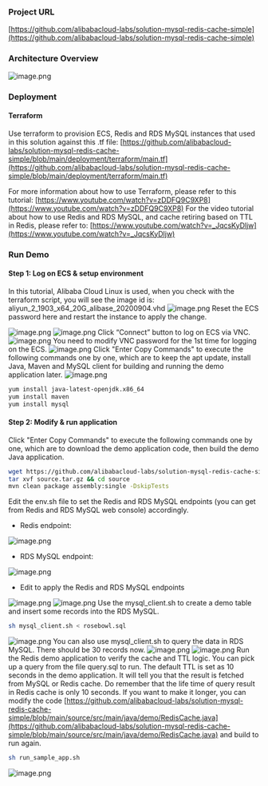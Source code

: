 ### Project URL
[https://github.com/alibabacloud-labs/solution-mysql-redis-cache-simple](https://github.com/alibabacloud-labs/solution-mysql-redis-cache-simple)


### Architecture Overview
![image.png](https://github.com/alibabacloud-labs/solution-mysql-redis-cache-simple/raw/main/images/archi.png)


### Deployment
#### Terraform
Use terraform to provision ECS, Redis and RDS MySQL instances that used in this solution against this .tf file:
[https://github.com/alibabacloud-labs/solution-mysql-redis-cache-simple/blob/main/deployment/terraform/main.tf](https://github.com/alibabacloud-labs/solution-mysql-redis-cache-simple/blob/main/deployment/terraform/main.tf)


For more information about how to use Terraform, please refer to this tutorial: [https://www.youtube.com/watch?v=zDDFQ9C9XP8](https://www.youtube.com/watch?v=zDDFQ9C9XP8)
For the video tutorial about how to use Redis and RDS MySQL, and cache retiring based on TTL in Redis, please refer to: [https://www.youtube.com/watch?v=_JqcsKyDljw](https://www.youtube.com/watch?v=_JqcsKyDljw)


### Run Demo
#### Step 1: Log on ECS & setup environment
In this tutorial, Alibaba Cloud Linux is used,  when you check with the terraform script, you will see the image id is: aliyun_2_1903_x64_20G_alibase_20200904.vhd
![image.png](https://github.com/alibabacloud-labs/solution-mysql-redis-cache-simple/raw/main/images/step1_1.png)
Reset the ECS password here and restart the instance to apply the change.


![image.png](https://github.com/alibabacloud-labs/solution-mysql-redis-cache-simple/raw/main/images/step1_2.png)
![image.png](https://github.com/alibabacloud-labs/solution-mysql-redis-cache-simple/raw/main/images/step1_3.png)
Click “Connect” button to log on ECS via VNC.
![image.png](https://github.com/alibabacloud-labs/solution-mysql-redis-cache-simple/raw/main/images/step1_4.png)
You need to modify VNC password for the 1st time for logging on the ECS.
![image.png](https://github.com/alibabacloud-labs/solution-mysql-redis-cache-simple/raw/main/images/step1_5.png)
Click "Enter Copy Commands" to execute the following commands one by one, which are to keep the apt update, install Java, Maven and MySQL client for building and running the demo application later.
![image.png](https://github.com/alibabacloud-labs/solution-mysql-redis-cache-simple/raw/main/images/step1_6.png)
```bash
yum install java-latest-openjdk.x86_64
yum install maven
yum install mysql
```






#### Step 2: Modify & run application
Click "Enter Copy Commands" to execute the following commands one by one, which are to download the demo application code, then build the demo Java application.
```bash
wget https://github.com/alibabacloud-labs/solution-mysql-redis-cache-simple/raw/main/source.tar.gz
tar xvf source.tar.gz && cd source
mvn clean package assembly:single -DskipTests
```
Edit the env.sh file to set the Redis and RDS MySQL endpoints (you can get from Redis and RDS MySQL web console) accordingly.

- Redis endpoint:

![image.png](https://github.com/alibabacloud-labs/solution-mysql-redis-cache-simple/raw/main/images/step2_1.png)

- RDS MySQL endpoint:

![image.png](https://github.com/alibabacloud-labs/solution-mysql-redis-cache-simple/raw/main/images/step2_2.png)

- Edit to apply the Redis and RDS MySQL endpoints

![image.png](https://github.com/alibabacloud-labs/solution-mysql-redis-cache-simple/raw/main/images/step2_3.png)
![image.png](https://github.com/alibabacloud-labs/solution-mysql-redis-cache-simple/raw/main/images/step2_4.png)
Use the mysql_client.sh to create a demo table and insert some records into the RDS MySQL.
```bash
sh mysql_client.sh < rosebowl.sql
```
![image.png](https://github.com/alibabacloud-labs/solution-mysql-redis-cache-simple/raw/main/images/step2_5.png)
You can also use mysql_client.sh to query the data in RDS MySQL. There should be 30 records now.
![image.png](https://github.com/alibabacloud-labs/solution-mysql-redis-cache-simple/raw/main/images/step2_6.png)
![image.png](https://github.com/alibabacloud-labs/solution-mysql-redis-cache-simple/raw/main/images/step2_7.png)
Run the Redis demo application to verify the cache and TTL logic. You can pick up a query from the file query.sql to run. The default TTL is set as 10 seconds in the demo application. It will tell you that the result is fetched from MySQL or Redis cache. Do remember that the life time of query result in Redis cache is only 10 seconds. If you want to make it longer, you can modify the code [https://github.com/alibabacloud-labs/solution-mysql-redis-cache-simple/blob/main/source/src/main/java/demo/RedisCache.java](https://github.com/alibabacloud-labs/solution-mysql-redis-cache-simple/blob/main/source/src/main/java/demo/RedisCache.java) and build to run again.
```bash
sh run_sample_app.sh
```
![image.png](https://github.com/alibabacloud-labs/solution-mysql-redis-cache-simple/raw/main/images/step2_8.png)
